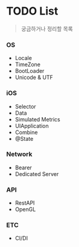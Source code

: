  # TODO List
 > 궁금하거나 정리할 목록

### OS
 - Locale
 - TimeZone
 - BootLoader
 - Unicode & UTF

### iOS
 - Selector
 - Data
 - Simulated Metrics
 - UIApplication
 - Combine
 - @State

### Network
- Bearer
- Dedicated Server

### API

- RestAPI
- OpenGL

### ETC

- CI/DI

  

